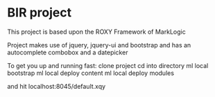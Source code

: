 # BIR project
This project is based upon the ROXY Framework of MarkLogic

Project makes use of jquery, jquery-ui and bootstrap and has an autocomplete combobox and a datepicker

To get you up and running fast:
clone project
cd into directory
ml local bootstrap
ml local deploy content
ml local deploy modules

and hit localhost:8045/default.xqy
